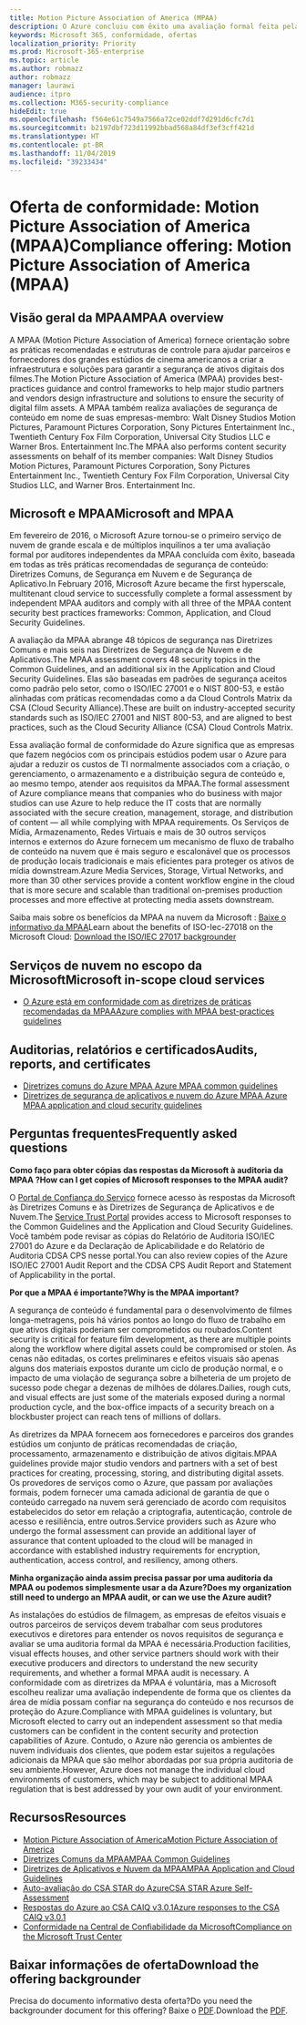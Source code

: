 ```yaml
---
title: Motion Picture Association of America (MPAA)
description: O Azure concluiu com êxito uma avaliação formal feita pela Motion Picture Association of America.
keywords: Microsoft 365, conformidade, ofertas
localization_priority: Priority
ms.prod: Microsoft-365-enterprise
ms.topic: article
ms.author: robmazz
author: robmazz
manager: laurawi
audience: itpro
ms.collection: M365-security-compliance
hideEdit: true
ms.openlocfilehash: f564e61c7549a7566a72ce02ddf7d291d6cfc7d1
ms.sourcegitcommit: b2197dbf723d11992bbad568a84df3ef3cff421d
ms.translationtype: HT
ms.contentlocale: pt-BR
ms.lasthandoff: 11/04/2019
ms.locfileid: "39233434"
---
```

# <a name="compliance-offering-motion-picture-association-of-america-mpaa"></a><span data-ttu-id="4f25b-104">Oferta de conformidade: Motion Picture Association of America (MPAA)</span><span class="sxs-lookup"><span data-stu-id="4f25b-104">Compliance offering: Motion Picture Association of America (MPAA)</span></span>

## <a name="mpaa-overview"></a><span data-ttu-id="4f25b-105">Visão geral da MPAA</span><span class="sxs-lookup"><span data-stu-id="4f25b-105">MPAA overview</span></span>

<span data-ttu-id="4f25b-106">A MPAA (Motion Picture Association of America) fornece orientação sobre as práticas recomendadas e estruturas de controle para ajudar parceiros e fornecedores dos grandes estúdios de cinema americanos a criar a infraestrutura e soluções para garantir a segurança de ativos digitais dos filmes.</span><span class="sxs-lookup"><span data-stu-id="4f25b-106">The Motion Picture Association of America (MPAA) provides best-practices guidance and control frameworks to help major studio partners and vendors design infrastructure and solutions to ensure the security of digital film assets.</span></span> <span data-ttu-id="4f25b-107">A MPAA também realiza avaliações de segurança de conteúdo em nome de suas empresas-membro: Walt Disney Studios Motion Pictures, Paramount Pictures Corporation, Sony Pictures Entertainment Inc., Twentieth Century Fox Film Corporation, Universal City Studios LLC e Warner Bros. Entertainment Inc.</span><span class="sxs-lookup"><span data-stu-id="4f25b-107">The MPAA also performs content security assessments on behalf of its member companies: Walt Disney Studios Motion Pictures, Paramount Pictures Corporation, Sony Pictures Entertainment Inc., Twentieth Century Fox Film Corporation, Universal City Studios LLC, and Warner Bros. Entertainment Inc.</span></span>

## <a name="microsoft-and-mpaa"></a><span data-ttu-id="4f25b-108">Microsoft e MPAA</span><span class="sxs-lookup"><span data-stu-id="4f25b-108">Microsoft and MPAA</span></span>

<span data-ttu-id="4f25b-109">Em fevereiro de 2016, o Microsoft Azure tornou-se o primeiro serviço de nuvem de grande escala e de múltiplos inquilinos a ter uma avaliação formal por auditores independentes da MPAA concluída com êxito, baseada em todas as três práticas recomendadas de segurança de conteúdo: Diretrizes Comuns, de Segurança em Nuvem e de Segurança de Aplicativo.</span><span class="sxs-lookup"><span data-stu-id="4f25b-109">In February 2016, Microsoft Azure became the first hyperscale, multitenant cloud service to successfully complete a formal assessment by independent MPAA auditors and comply with all three of the MPAA content security best practices frameworks: Common, Application, and Cloud Security Guidelines.</span></span>

<span data-ttu-id="4f25b-110">A avaliação da MPAA abrange 48 tópicos de segurança nas Diretrizes Comuns e mais seis nas Diretrizes de Segurança de Nuvem e de Aplicativos.</span><span class="sxs-lookup"><span data-stu-id="4f25b-110">The MPAA assessment covers 48 security topics in the Common Guidelines, and an additional six in the Application and Cloud Security Guidelines.</span></span> <span data-ttu-id="4f25b-111">Elas são baseadas em padrões de segurança aceitos como padrão pelo setor, como o ISO/IEC 27001 e o NIST 800-53, e estão alinhadas com práticas recomendadas como a da Cloud Controls Matrix da CSA (Cloud Security Alliance).</span><span class="sxs-lookup"><span data-stu-id="4f25b-111">These are built on industry-accepted security standards such as ISO/IEC 27001 and NIST 800-53, and are aligned to best practices, such as the Cloud Security Alliance (CSA) Cloud Controls Matrix.</span></span>

<span data-ttu-id="4f25b-112">Essa avaliação formal de conformidade do Azure significa que as empresas que fazem negócios com os principais estúdios podem usar o Azure para ajudar a reduzir os custos de TI normalmente associados com a criação, o gerenciamento, o armazenamento e a distribuição segura de conteúdo e, ao mesmo tempo, atender aos requisitos da MPAA.</span><span class="sxs-lookup"><span data-stu-id="4f25b-112">The formal assessment of Azure compliance means that companies who do business with major studios can use Azure to help reduce the IT costs that are normally associated with the secure creation, management, storage, and distribution of content — all while complying with MPAA requirements.</span></span> <span data-ttu-id="4f25b-113">Os Serviços de Mídia, Armazenamento, Redes Virtuais e mais de 30 outros serviços internos e externos do Azure fornecem um mecanismo de fluxo de trabalho de conteúdo na nuvem que é mais seguro e escalonável que os processos de produção locais tradicionais e mais eficientes para proteger os ativos de mídia downstream.</span><span class="sxs-lookup"><span data-stu-id="4f25b-113">Azure Media Services, Storage, Virtual Networks, and more than 30 other services provide a content workflow engine in the cloud that is more secure and scalable than traditional on-premises production processes and more effective at protecting media assets downstream.</span></span>

<span data-ttu-id="4f25b-114">Saiba mais sobre os benefícios da MPAA na nuvem da Microsoft : [Baixe o informativo da MPAA](https://aka.ms/mpaa-backgrounder)</span><span class="sxs-lookup"><span data-stu-id="4f25b-114">Learn about the benefits of ISO-Iec-27018 on the Microsoft Cloud: [Download the ISO/IEC 27017 backgrounder](https://aka.ms/mpaa-backgrounder)</span></span>

## <a name="microsoft-in-scope-cloud-services"></a><span data-ttu-id="4f25b-115">Serviços de nuvem no escopo da Microsoft</span><span class="sxs-lookup"><span data-stu-id="4f25b-115">Microsoft in-scope cloud services</span></span>

- [<span data-ttu-id="4f25b-116">O Azure está em conformidade com as diretrizes de práticas recomendadas da MPAA</span><span class="sxs-lookup"><span data-stu-id="4f25b-116">Azure complies with MPAA best-practices guidelines</span></span>](https://aka.ms/AzureCompliance)

## <a name="audits-reports-and-certificates"></a><span data-ttu-id="4f25b-117">Auditorias, relatórios e certificados</span><span class="sxs-lookup"><span data-stu-id="4f25b-117">Audits, reports, and certificates</span></span>

- [<span data-ttu-id="4f25b-118"> Diretrizes comuns do Azure MPAA </span><span class="sxs-lookup"><span data-stu-id="4f25b-118">Azure MPAA common guidelines</span></span>](https://aka.ms/AzureMPAACommonGuidelines)
- [<span data-ttu-id="4f25b-119"> Diretrizes de segurança de aplicativos e nuvem do Azure MPAA </span><span class="sxs-lookup"><span data-stu-id="4f25b-119">Azure MPAA application and cloud security guidelines</span></span>](https://aka.ms/AzureMPAAApplicationandCloudSecurityGuidelines)

## <a name="frequently-asked-questions"></a><span data-ttu-id="4f25b-120">Perguntas frequentes</span><span class="sxs-lookup"><span data-stu-id="4f25b-120">Frequently asked questions</span></span>

<span data-ttu-id="4f25b-121">**Como faço para obter cópias das respostas da Microsoft à auditoria da MPAA ?**</span><span class="sxs-lookup"><span data-stu-id="4f25b-121">**How can I get copies of Microsoft responses to the MPAA audit?**</span></span>

<span data-ttu-id="4f25b-122">O [ Portal de Confiança do Serviço](https://aka.ms/stphelp) fornece acesso às respostas da Microsoft às Diretrizes Comuns e às Diretrizes de Segurança de Aplicativos e de Nuvem.</span><span class="sxs-lookup"><span data-stu-id="4f25b-122">The [Service Trust Portal](https://aka.ms/stphelp) provides access to Microsoft responses to the Common Guidelines and the Application and Cloud Security Guidelines.</span></span> <span data-ttu-id="4f25b-123">Você também pode revisar as cópias do Relatório de Auditoria ISO/IEC 27001 do Azure e da Declaração de Aplicabilidade e do Relatório de Auditoria CDSA CPS nesse portal.</span><span class="sxs-lookup"><span data-stu-id="4f25b-123">You can also review copies of the Azure ISO/IEC 27001 Audit Report and the CDSA CPS Audit Report and Statement of Applicability in the portal.</span></span>

<span data-ttu-id="4f25b-124">**Por que a MPAA é importante?**</span><span class="sxs-lookup"><span data-stu-id="4f25b-124">**Why is the MPAA important?**</span></span>

<span data-ttu-id="4f25b-125">A segurança de conteúdo é fundamental para o desenvolvimento de filmes longa-metragens, pois há vários pontos ao longo do fluxo de trabalho em que ativos digitais poderiam ser comprometidos ou roubados.</span><span class="sxs-lookup"><span data-stu-id="4f25b-125">Content security is critical for feature film development, as there are multiple points along the workflow where digital assets could be compromised or stolen.</span></span> <span data-ttu-id="4f25b-126">As cenas não editadas, os cortes preliminares e efeitos visuais são apenas alguns dos materiais expostos durante um ciclo de produção normal, e o impacto de uma violação de segurança sobre a bilheteria de um projeto de sucesso pode chegar a dezenas de milhões de dólares.</span><span class="sxs-lookup"><span data-stu-id="4f25b-126">Dailies, rough cuts, and visual effects are just some of the materials exposed during a normal production cycle, and the box-office impacts of a security breach on a blockbuster project can reach tens of millions of dollars.</span></span>

<span data-ttu-id="4f25b-127">As diretrizes da MPAA fornecem aos fornecedores e parceiros dos grandes estúdios um conjunto de práticas recomendadas de criação, processamento, armazenamento e distribuição de ativos digitais.</span><span class="sxs-lookup"><span data-stu-id="4f25b-127">MPAA guidelines provide major studio vendors and partners with a set of best practices for creating, processing, storing, and distributing digital assets.</span></span> <span data-ttu-id="4f25b-128">Os provedores de serviços como o Azure, que passam por avaliações formais, podem fornecer uma camada adicional de garantia de que o conteúdo carregado na nuvem será gerenciado de acordo com requisitos estabelecidos do setor em relação a criptografia, autenticação, controle de acesso e resiliência, entre outros.</span><span class="sxs-lookup"><span data-stu-id="4f25b-128">Service providers such as Azure who undergo the formal assessment can provide an additional layer of assurance that content uploaded to the cloud will be managed in accordance with established industry requirements for encryption, authentication, access control, and resiliency, among others.</span></span>

<span data-ttu-id="4f25b-129">**Minha organização ainda assim precisa passar por uma auditoria da MPAA ou podemos simplesmente usar a da Azure?**</span><span class="sxs-lookup"><span data-stu-id="4f25b-129">**Does my organization still need to undergo an MPAA audit, or can we use the Azure audit?**</span></span>

<span data-ttu-id="4f25b-130">As instalações do estúdios de filmagem, as empresas de efeitos visuais e outros parceiros de serviços devem trabalhar com seus produtores executivos e diretores para entender os novos requisitos de segurança e avaliar se uma auditoria formal da MPAA é necessária.</span><span class="sxs-lookup"><span data-stu-id="4f25b-130">Production facilities, visual effects houses, and other service partners should work with their executive producers and directors to understand the new security requirements, and whether a formal MPAA audit is necessary.</span></span> <span data-ttu-id="4f25b-131">A conformidade com as diretrizes da MPAA é voluntária, mas a Microsoft escolheu realizar uma avaliação independente de forma que os clientes da área de mídia possam confiar na segurança do conteúdo e nos recursos de proteção do Azure.</span><span class="sxs-lookup"><span data-stu-id="4f25b-131">Compliance with MPAA guidelines is voluntary, but Microsoft elected to carry out an independent assessment so that media customers can be confident in the content security and protection capabilities of Azure.</span></span> <span data-ttu-id="4f25b-132">Contudo, o Azure não gerencia os ambientes de nuvem individuais dos clientes, que podem estar sujeitos a regulações adicionais da MPAA que são melhor abordadas por sua própria auditoria de seu ambiente.</span><span class="sxs-lookup"><span data-stu-id="4f25b-132">However, Azure does not manage the individual cloud environments of customers, which may be subject to additional MPAA regulation that is best addressed by your own audit of your environment.</span></span>

## <a name="resources"></a><span data-ttu-id="4f25b-133">Recursos</span><span class="sxs-lookup"><span data-stu-id="4f25b-133">Resources</span></span>

- [<span data-ttu-id="4f25b-134">Motion Picture Association of America</span><span class="sxs-lookup"><span data-stu-id="4f25b-134">Motion Picture Association of America</span></span>](https://www.mpaa.org/)
- [<span data-ttu-id="4f25b-135"> Diretrizes Comuns da MPAA</span><span class="sxs-lookup"><span data-stu-id="4f25b-135">MPAA Common Guidelines</span></span>](https://www.mpaa.org/wp-content/uploads/2015/11/MPAA-Best-Practices-Common-Guidelines_V3_0_2015_04_02_FINAL-r7.pdf)
- [<span data-ttu-id="4f25b-136"> Diretrizes de Aplicativos e Nuvem da MPAA</span><span class="sxs-lookup"><span data-stu-id="4f25b-136">MPAA Application and Cloud Guidelines</span></span>](https://www.mpaa.org/wp-content/uploads/2015/12/MPAA-Best-Practices-App-and-Cloud_V1-0-20150507-RELEASE-CANDIDATE-6.docx)
- [<span data-ttu-id="4f25b-137"> Auto-avaliação do CSA STAR do Azure</span><span class="sxs-lookup"><span data-stu-id="4f25b-137">CSA STAR Azure Self-Assessment</span></span>](https://www.microsoft.com/TrustCenter/Compliance/CSA-self-assessment)
- [<span data-ttu-id="4f25b-138">Respostas do Azure ao CSA CAIQ v3.0.1</span><span class="sxs-lookup"><span data-stu-id="4f25b-138">Azure responses to the CSA CAIQ v3.0.1</span></span>](https://gallery.technet.microsoft.com/Azure-Responses-to-CSA-46034a11)
- [<span data-ttu-id="4f25b-139">Conformidade na Central de Confiabilidade da Microsoft</span><span class="sxs-lookup"><span data-stu-id="4f25b-139">Compliance on the Microsoft Trust Center</span></span>](https://www.microsoft.com/trust-center/compliance/compliance-overview)

## <a name="download-the-offering-backgrounder"></a><span data-ttu-id="4f25b-140">Baixar informações de oferta</span><span class="sxs-lookup"><span data-stu-id="4f25b-140">Download the offering backgrounder</span></span>

<span data-ttu-id="4f25b-141">Precisa do documento informativo desta oferta?</span><span class="sxs-lookup"><span data-stu-id="4f25b-141">Do you need the backgrounder document for this offering?</span></span> <span data-ttu-id="4f25b-142">Baixe o [PDF](https://download.microsoft.com/download/7/A/1/7A19B051-3399-4222-BEF1-E6E3E0A17961/MPAA_Backgrounder.pdf).</span><span class="sxs-lookup"><span data-stu-id="4f25b-142">Download the [PDF](https://download.microsoft.com/download/7/A/1/7A19B051-3399-4222-BEF1-E6E3E0A17961/MPAA_Backgrounder.pdf).</span></span>
